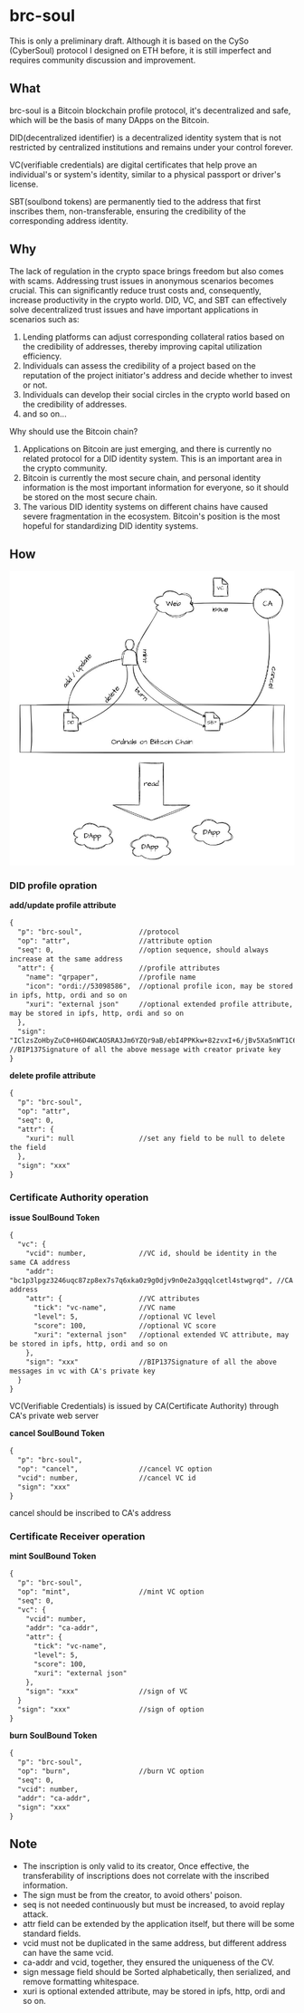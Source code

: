 # brc-soul
This is only a preliminary draft.
Although it is based on the CySo (CyberSoul) protocol I designed on ETH before, 
it is still imperfect and requires community discussion and improvement.

## What
brc-soul is a Bitcoin blockchain profile protocol, it's decentralized and safe,
which will be the basis of many DApps on the Bitcoin.

DID(decentralized identifier) is a decentralized identity system that is not
restricted by centralized institutions and remains under your control forever. 

VC(verifiable credentials) are digital certificates that help prove an individual's or 
system's identity, similar to a physical passport or driver's license.

SBT(soulbond tokens) are permanently tied to the address that first inscribes them,
non-transferable, ensuring the credibility of the corresponding address identity.

## Why
The lack of regulation in the crypto space brings freedom but also comes with scams.
Addressing trust issues in anonymous scenarios becomes crucial. This can significantly
reduce trust costs and, consequently, increase productivity in the crypto world.
DID, VC, and SBT can effectively solve decentralized trust issues and have important
applications in scenarios such as:

1. Lending platforms can adjust corresponding collateral ratios based on the credibility of addresses, thereby improving capital utilization efficiency.
2. Individuals can assess the credibility of a project based on the reputation of the project initiator's address and decide whether to invest or not.
3. Individuals can develop their social circles in the crypto world based on the credibility of addresses.
4. and so on...

Why should use the Bitcoin chain?
1. Applications on Bitcoin are just emerging, and there is currently no related protocol for a DID identity system. This is an important area in the crypto community.
2. Bitcoin is currently the most secure chain, and personal identity information is the most important information for everyone, so it should be stored on the most secure chain.
3. The various DID identity systems on different chains have caused severe fragmentation in the ecosystem. Bitcoin's position is the most hopeful for standardizing DID identity systems.

## How

![](docs/img/brc-soul.jpg)


### DID profile opration

**add/update profile attribute**

    {
      "p": "brc-soul",              //protocol
      "op": "attr",                 //attribute option
      "seq": 0,                     //option sequence, should always increase at the same address
      "attr": {                     //profile attributes
        "name": "qrpaper",          //profile name
        "icon": "ordi://53098586",  //optional profile icon, may be stored in ipfs, http, ordi and so on
        "xuri": "external json"     //optional extended profile attribute, may be stored in ipfs, http, ordi and so on
      },
      "sign": "IClzsZoHbyZuC0+H6D4WCAOSRA3Jm6YZQr9aB/ebI4PPKkw+82zvxI+6/jBv5Xa5nWT1C6L6rplU8f3oE1co7Oo=" //BIP137Signature of all the above message with creator private key
    }

**delete profile attribute**

    {
      "p": "brc-soul",
      "op": "attr",
      "seq": 0,
      "attr": {
        "xuri": null                //set any field to be null to delete the field
      },
      "sign": "xxx"                 
    }


### Certificate Authority operation

**issue SoulBound Token**

    {
      "vc": {
        "vcid": number,             //VC id, should be identity in the same CA address
        "addr": "bc1p3lpgz3246uqc87zp8ex7s7q6xka0z9g0djv9n0e2a3gqqlcetl4stwgrqd", //CA address
        "attr": {                   //VC attributes
          "tick": "vc-name",        //VC name
          "level": 5,               //optional VC level
          "score": 100,             //optional VC score
          "xuri": "external json"   //optional extended VC attribute, may be stored in ipfs, http, ordi and so on
        },
        "sign": "xxx"               //BIP137Signature of all the above messages in vc with CA's private key
      }   
    }

VC(Verifiable Credentials) is issued by CA(Certificate Authority) through CA's private web server

**cancel SoulBound Token**

    {
      "p": "brc-soul",
      "op": "cancel",               //cancel VC option
      "vcid": number,               //cancel VC id
      "sign": "xxx"
    }

cancel should be inscribed to CA's address


### Certificate Receiver operation

**mint SoulBound Token**

    {
      "p": "brc-soul",
      "op": "mint",                 //mint VC option
      "seq": 0,
      "vc": {
        "vcid": number,
        "addr": "ca-addr",
        "attr": {
          "tick": "vc-name",
          "level": 5,
          "score": 100,
          "xuri": "external json"
        },
        "sign": "xxx"               //sign of VC
      }   
      "sign": "xxx"                 //sign of option
    }

**burn SoulBound Token**

    {
      "p": "brc-soul",
      "op": "burn",                 //burn VC option
      "seq": 0,
      "vcid": number,
      "addr": "ca-addr",
      "sign": "xxx"
    }

## Note
* The inscription is only valid to its creator, Once effective, the transferability of inscriptions does not correlate with the inscribed information.
* The sign must be from the creator, to avoid others' poison.
* seq is not needed continuously but must be increased, to avoid replay attack.
* attr field can be extended by the application itself, but there will be some standard fields.
* vcid must not be duplicated in the same address, but different address can have the same vcid.
* ca-addr and vcid, together, they ensured the uniqueness of the CV.
* sign message field should be Sorted alphabetically, then serialized, and remove formatting whitespace.
* xuri is optional extended attribute, may be stored in ipfs, http, ordi and so on.

